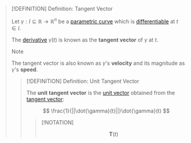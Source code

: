 >[!DEFINITION] Definition: Tangent Vector
>
>Let $\gamma: I \subseteq \mathbb{R} \to \mathbb{R}^n$ be a [parametric curve](../Parametric%20Curve.md) which is [differentiable](Differentiability%20of%20Parametric%20Curves.md) at $t \in I$.
>
>The [derivative](Differentiability%20of%20Parametric%20Curves.md) $\dot{\gamma}(t)$ is known as the **tangent vector** of $\gamma$ at $t$.
>
>>[!NOTE]
>>
>>The tangent vector is also known as $\gamma$'s **velocity** and its magnitude as $\gamma$'s **speed**.
>>
>
>>[!DEFINITION] Definition: Unit Tangent Vector
>>
>>The **unit tangent vector** is the [unit vector](../../../../../Algebra/Linear%20Algebra/Vector%20Spaces/Normed%20Vector%20Spaces/Unit%20Vector.md) obtained from the [tangent vector](Tangent%20Vector.md):
>>
>>$$
>>\frac{1}{||\dot{\gamma}(t)||}\dot{\gamma}(t)
>>$$
>>
>>>[!NOTATION]
>>>
>>>$$
>>>\mathbf{T}(t)
>>>$$
>>>
>>
>
